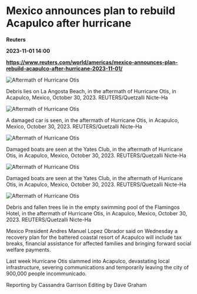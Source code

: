# Mexico announces plan to rebuild Acapulco after hurricane
**Reuters**

**2023-11-01 14:00**

**https://www.reuters.com/world/americas/mexico-announces-plan-rebuild-acapulco-after-hurricane-2023-11-01/**

![Aftermath of Hurricane Otis](https://www.reuters.com/resizer/_KMbJ3JiaZSDOXWde0MdDQPKfls=/1920x0/filters:quality(80)/cloudfront-us-east-2.images.arcpublishing.com/reuters/TWB53TWBNNI5LDVE26OOOLXVNM.jpg)

Debris lies on La Angosta Beach, in the aftermath of Hurricane Otis, in Acapulco, Mexico, October 30, 2023. REUTERS/Quetzalli Nicte-Ha

![Aftermath of Hurricane Otis](https://www.reuters.com/resizer/VW1dCaXBFEtQ_WFqK3KruLTUAk0=/1920x0/filters:quality(80)/cloudfront-us-east-2.images.arcpublishing.com/reuters/2FLOELAEKFOMZK727Z274O4TUU.jpg)

A damaged car is seen, in the aftermath of Hurricane Otis, in Acapulco, Mexico, October 30, 2023. REUTERS/Quetzalli Nicte-Ha

![Aftermath of Hurricane Otis](https://www.reuters.com/resizer/LthlRLy3En9ZsGspjJpwYQuiq-k=/1920x0/filters:quality(80)/cloudfront-us-east-2.images.arcpublishing.com/reuters/M5ISUV5JV5PT7PRSEHO255HQWU.jpg)

Damaged boats are seen at the Yates Club, in the aftermath of Hurricane Otis, in Acapulco, Mexico, October 30, 2023. REUTERS/Quetzalli Nicte-Ha

![Aftermath of Hurricane Otis](https://www.reuters.com/resizer/ytF5JKI-Q7PlE6QchZ8jHK4q1zU=/1920x0/filters:quality(80)/cloudfront-us-east-2.images.arcpublishing.com/reuters/OBGNGMH2LFMMRKRWVAHIFMATDQ.jpg)

Damaged boats are seen at the Yates Club, in the aftermath of Hurricane Otis, in Acapulco, Mexico, October 30, 2023. REUTERS/Quetzalli Nicte-Ha

![Aftermath of Hurricane Otis](https://www.reuters.com/resizer/uPfvqEe4IEPaEJruZVBEU55Kt0U=/1920x0/filters:quality(80)/cloudfront-us-east-2.images.arcpublishing.com/reuters/F6AGMQL73BNB3AFUK6HGVQH37E.jpg)

Debris and fallen trees lie in the empty swimming pool of the Flamingos Hotel, in the aftermath of Hurricane Otis, in Acapulco, Mexico, October 30, 2023. REUTERS/Quetzalli Nicte-Ha

Mexico President Andres Manuel Lopez Obrador said on Wednesday a recovery plan for the battered coastal resort of Acapulco will include tax breaks, financial assistance for affected families and bringing forward social welfare payments.

Last week Hurricane Otis slammed into Acapulco, devastating local infrastructure, severing communications and temporarily leaving the city of 900,000 people incommunicado.

Reporting by Cassandra Garrison Editing by Dave Graham